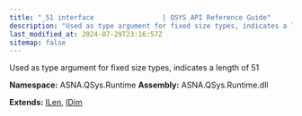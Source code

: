 ```yaml
---
title: "_51 interface                 | QSYS API Reference Guide"
description: "Used as type argument for fixed size types, indicates a length of 51  "
last_modified_at: 2024-07-29T23:16:57Z
sitemap: false
---
```


Used as type argument for fixed size types, indicates a length of 51 

**Namespace:** ASNA.QSys.Runtime
**Assembly:** ASNA.QSys.Runtime.dll

**Extends:** [ILen](/reference/runtime/qsys-runtime/i-len.html), [IDim](/reference/runtime/qsys-runtime/i-dim.html)
<br>
<br>
